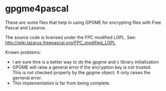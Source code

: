 # gpgme4pascal

These are some files that help in using GPGME for encrypting files with Free Pascal and Lazarus.

The source code is licensed under the FPC modified LGPL. See:
http://wiki.lazarus.freepascal.org/FPC_modified_LGPL

Known problems:
 - I am sure thre is a better way to do the gpgme and c library initialization
 - GPGME will raise a general error if the encryption key is not trusted. This 
   is not checked properly by the gpgme object. It only raises the gerneral error.
 - This implementation is far from being complete.